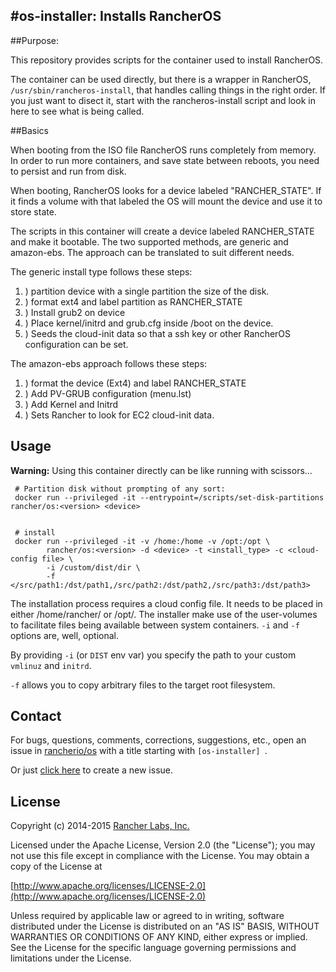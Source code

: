 #os-installer: Installs RancherOS
-----

##Purpose:

This repository provides scripts for the container used to install RancherOS.

The container can be used directly, but there is a wrapper in RancherOS, `/usr/sbin/rancheros-install`, that handles calling things in the right order. If you just want to disect it, start with the rancheros-install script and look in here to see what is being called.

##Basics

When booting from the ISO file RancherOS runs completely from memory. In order to run more containers, and save state between reboots, you need to persist and run from disk. 

When booting, RancherOS looks for a device labeled "RANCHER_STATE". If it finds a volume with that labeled the OS will mount the device and use it to store state. 

The scripts in this container will create a device labeled RANCHER_STATE and make it bootable. The two supported methods, are generic and amazon-ebs. The approach can be translated to suit different needs.

The generic install type follows these steps:

1. ) partition device with a single partition the size of the disk.
2. ) format ext4 and label partition as RANCHER_STATE
3. ) Install grub2 on device
4. ) Place kernel/initrd and grub.cfg inside /boot on the device.
5. ) Seeds the cloud-init data so that a ssh key or other RancherOS configuration can be set.

The amazon-ebs approach follows these steps:

1. ) format the device (Ext4) and label RANCHER_STATE
2. ) Add PV-GRUB configuration (menu.lst)
3. ) Add Kernel and Initrd
4. ) Sets Rancher to look for EC2 cloud-init data.



## Usage

**Warning:** Using this container directly can be like running with scissors...

```
 # Partition disk without prompting of any sort:
 docker run --privileged -it --entrypoint=/scripts/set-disk-partitions rancher/os:<version> <device>


 # install 
 docker run --privileged -it -v /home:/home -v /opt:/opt \
        rancher/os:<version> -d <device> -t <install_type> -c <cloud-config file> \
        -i /custom/dist/dir \
        -f </src/path1:/dst/path1,/src/path2:/dst/path2,/src/path3:/dst/path3>
```

The installation process requires a cloud config file. It needs to be placed in either /home/rancher/ or /opt/. The installer make use of the user-volumes to facilitate files being available between system containers. `-i` and `-f` options are, well, optional. 

By providing `-i` (or `DIST` env var) you specify the path to your custom `vmlinuz` and `initrd`. 
  
`-f` allows you to copy arbitrary files to the target root filesystem.

## Contact
For bugs, questions, comments, corrections, suggestions, etc., open an issue in
 [rancherio/os](//github.com/rancherio/os/issues) with a title starting with `[os-installer] `.

Or just [click here](//github.com/rancherio/os/issues/new?title=%5Bos-installer%5D%20) to create a new issue.

## License
Copyright (c) 2014-2015 [Rancher Labs, Inc.](http://rancher.com)

Licensed under the Apache License, Version 2.0 (the "License");
you may not use this file except in compliance with the License.
You may obtain a copy of the License at

[http://www.apache.org/licenses/LICENSE-2.0](http://www.apache.org/licenses/LICENSE-2.0)

Unless required by applicable law or agreed to in writing, software
distributed under the License is distributed on an "AS IS" BASIS,
WITHOUT WARRANTIES OR CONDITIONS OF ANY KIND, either express or implied.
See the License for the specific language governing permissions and
limitations under the License.








